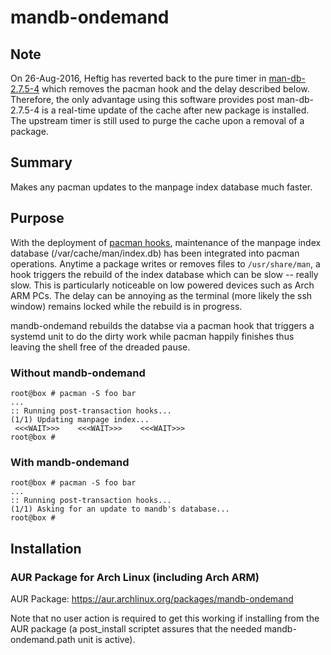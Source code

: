 # mandb-ondemand
## Note
On 26-Aug-2016, Heftig has reverted back to the pure timer in [man-db-2.7.5-4](https://git.archlinux.org/svntogit/packages.git/commit/trunk?h=packages/man-db&id=3cc9b65d0e2d69f1735c15e58a1391a14f696472) which removes the pacman hook and the delay described below. Therefore, the only advantage using this software provides post man-db-2.7.5-4 is a real-time update of the cache after new package is installed. The upstream timer is still used to purge the cache upon a removal of a package.

## Summary
Makes any pacman updates to the manpage index database much faster.

## Purpose
With the deployment of [pacman hooks](https://wiki.archlinux.org/index.php/User:Allan/Pacman_Hooks), maintenance of the manpage index database (/var/cache/man/index.db) has been integrated into pacman operations.  Anytime a package writes or removes files to `/usr/share/man`, a hook triggers the rebuild of the index database which can be slow -- really slow.  This is particularly noticeable on low powered devices such as Arch ARM PCs.  The delay can be annoying as the terminal (more likely the ssh window) remains locked while the rebuild is in progress.

mandb-ondemand rebuilds the databse via a pacman hook that triggers a systemd unit to do the dirty work while pacman happily finishes thus leaving the shell free of the dreaded pause.

### Without mandb-ondemand
```
root@box # pacman -S foo bar
...
:: Running post-transaction hooks...
(1/1) Updating manpage index...
 <<<WAIT>>>    <<<WAIT>>>    <<<WAIT>>>
root@box #
```
### With mandb-ondemand
```
root@box # pacman -S foo bar
...
:: Running post-transaction hooks...
(1/1) Asking for an update to mandb's database...
root@box #
```

## Installation
### AUR Package for Arch Linux (including Arch ARM)
AUR Package: https://aur.archlinux.org/packages/mandb-ondemand

Note that no user action is required to get this working if installing from the AUR package (a post_install scriptet assures that the needed mandb-ondemand.path unit is active).

